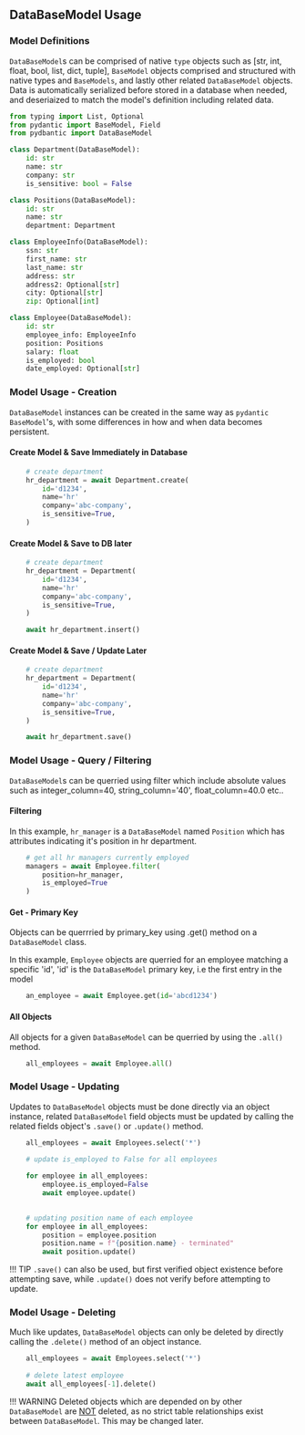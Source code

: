 ## DataBaseModel Usage

### Model Definitions
`DataBaseModel`s can be comprised of native `type` objects such as [str, int, float, bool, list, dict, tuple], `BaseModel` objects comprised and structured with native types and `BaseModels`, and lastly other related `DataBaseModel` objects. Data is automatically serialized before stored in a database when needed, and deseriaized to match the model's definition including related data. 

```python
from typing import List, Optional
from pydantic import BaseModel, Field
from pydbantic import DataBaseModel

class Department(DataBaseModel):
    id: str 
    name: str
    company: str
    is_sensitive: bool = False

class Positions(DataBaseModel):
    id: str
    name: str
    department: Department

class EmployeeInfo(DataBaseModel):
    ssn: str
    first_name: str
    last_name: str
    address: str
    address2: Optional[str]
    city: Optional[str]
    zip: Optional[int]

class Employee(DataBaseModel):
    id: str
    employee_info: EmployeeInfo
    position: Positions
    salary: float
    is_employed: bool
    date_employed: Optional[str]
```

### Model Usage - Creation
`DataBaseModel` instances can be created in the same way as `pydantic` `BaseModel`'s, with some differences in how and when data becomes persistent.

#### Create Model & Save Immediately in Database

```python
    # create department 
    hr_department = await Department.create(
        id='d1234',
        name='hr'
        company='abc-company',
        is_sensitive=True,
    )
```
#### Create Model & Save to DB later

```python
    # create department 
    hr_department = Department(
        id='d1234',
        name='hr'
        company='abc-company',
        is_sensitive=True,
    )

    await hr_department.insert()
```

#### Create Model & Save / Update Later

```python
    # create department 
    hr_department = Department(
        id='d1234',
        name='hr'
        company='abc-company',
        is_sensitive=True,
    )

    await hr_department.save()

```

### Model Usage - Query / Filtering
`DataBaseModel`s can be querried using filter which include absolute values such as integer_column=40, string_column='40', float_column=40.0 etc.. 
 

#### Filtering
In this example, `hr_manager` is a `DataBaseModel` named `Position` which has attributes indicating it's position in hr department. 
```python
    # get all hr managers currently employed
    managers = await Employee.filter(
        position=hr_manager,
        is_employed=True
    )
```

#### Get - Primary Key
Objects can be querrried by primary_key using .get() method on a `DataBaseModel` class.


In this example, `Employee` objects are querried for an employee matching a specific 'id', 'id' is the `DataBaseModel` primary key, i.e the first entry in the model

```python
    an_employee = await Employee.get(id='abcd1234')
```

#### All Objects
All objects for a given `DataBaseModel` can be querried by using the `.all()` method. 

```python
    all_employees = await Employee.all()
```

### Model Usage - Updating
Updates to `DataBaseModel` objects must be done directly via an object instance, related `DataBaseModel` field objects must be updated by calling the related fields object's `.save()` or `.update()` method. 


```python
    all_employees = await Employees.select('*')
    
    # update is_employed to False for all employees

    for employee in all_employees:
        employee.is_employed=False
        await employee.update()

    
    # updating position name of each employee
    for employee in all_employees:
        position = employee.position
        position.name = f"{position.name} - terminated"
        await position.update()
```
!!! TIP
    `.save()` can also be used, but first verified object existence before attempting save, while `.update()` does not verify before attempting to update. 

### Model Usage - Deleting
Much like updates, `DataBaseModel` objects can only be deleted by directly calling the `.delete()` method of an object instance. 

```python
    all_employees = await Employees.select('*')
    
    # delete latest employee
    await all_employees[-1].delete()
```

!!! WARNING
    Deleted objects which are depended on by other `DataBaseModel` are <u>NOT</u> deleted, as no strict table relationships exist between `DataBaseModel`. This may be changed later. 